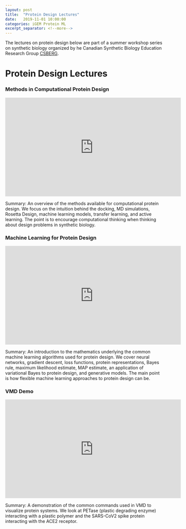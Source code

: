 ```yaml
---
layout: post
title:  "Protein Design Lectures"
date:   2019-11-01 10:00:00
categories: iGEM Protein ML
excerpt_separator: <!--more-->
---
```


The lectures on protein design below are part of a summer workshop series on synthetic biology organized by he Canadian Synthetic Biology Education Research Group <a href="https://csbergbiozone.wixsite.com/main/instructors">CSBERG</a>.

<!--more-->

# Protein Design Lectures

### Methods in Computational Protein Design
<iframe width="560" height="315" src="https://www.youtube.com/embed/fAP_5AnES8M" frameborder="0" allow="accelerometer; autoplay; encrypted-media; gyroscope; picture-in-picture" allowfullscreen></iframe>

Summary: 
An overview of the methods available for computational protein design. We focus on the intuition behind the docking, MD simulations, Rosetta Design, machine learning models, transfer learning, and active learning. The point is to encourage computational thinking when thinking about design problems in synthetic biology.

### Machine Learning for Protein Design
<iframe width="560" height="315" src="https://www.youtube.com/embed/0LHRUKW9x4Y" frameborder="0" allow="accelerometer; autoplay; encrypted-media; gyroscope; picture-in-picture" allowfullscreen></iframe>

Summary: 
An introduction to the mathematics underlying the common machine learning algorithms used for protein design. We cover neural networks, gradient descent, loss functions, protein representations, Bayes rule, maximum likelihood estimate, MAP estimate, an application of variational Bayes to protein design, and generative models. The main point is how flexible machine learning approaches to protein design can be.

### VMD Demo
<iframe width="560" height="315" src="https://www.youtube.com/embed/osYcN9vgt_k" frameborder="0" allow="accelerometer; autoplay; encrypted-media; gyroscope; picture-in-picture" allowfullscreen></iframe>

Summary: 
A demonstration of the common commands used in VMD to visualize protein systems. We look at PETase (plastic degrading enzyme) interacting with a plastic polymer and the SARS-CoV2 spike protein interacting with the ACE2 receptor.
